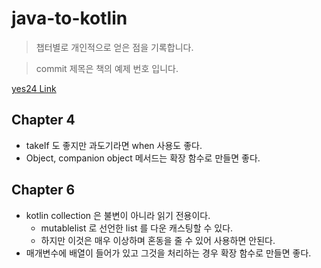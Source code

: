 # java-to-kotlin

> 챕터별로 개인적으로 얻은 점을 기록합니다.

> commit 제목은 책의 예제 번호 입니다.

[yes24 Link](http://www.yes24.com/Product/Goods/115221699)

## Chapter 4

- takeIf 도 좋지만 과도기라면 when 사용도 좋다.
- Object, companion object 메서드는 확장 함수로 만들면 좋다.

## Chapter 6

- kotlin collection 은 불변이 아니라 읽기 전용이다.
    - mutablelist 로 선언한 list 를 다운 캐스팅할 수 있다.
    - 하지만 이것은 매우 이상하며 혼동을 줄 수 있어 사용하면 안된다.
- 매개변수에 배열이 들어가 있고 그것을 처리하는 경우 확장 함수로 만들면 좋다.
